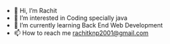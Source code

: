 - 👋 Hi, I’m Rachit
- 👀 I’m interested in Coding specially java
- 🌱 I’m currently learning Back End Web Development
- 📫 How to reach me rachitknp2001@gmail.com

<!---
RBisUnavailable/RBisUnavailable is a ✨ special ✨ repository because its `README.md` (this file) appears on your GitHub profile.
You can click the Preview link to take a look at your changes.
--->
